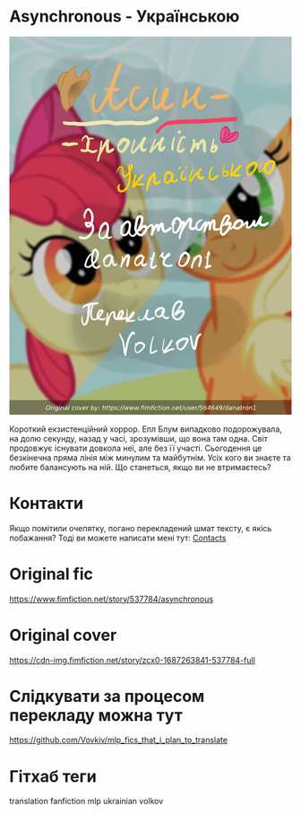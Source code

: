 # Asynchronous - Українською
![обкладинка](https://github.com/Vovkiv/Asynchronous-ukr/blob/main/src/cover-ukr.png?raw=true)

Короткий екзистенційний хоррор. Епл Блум випадково подорожувала, на долю секунду, назад у часі, зрозумівши, що вона там одна. Світ продовжує існувати довкола неї, але без її участі.
Сьогодення це безкінечна пряма лінія між минулим та майбутнім. Усіх кого ви знаєте та любите балансують на ній. Що станеться, якщо ви не втримаєтесь?

# Контакти
Якщо помітили очепятку, погано перекладений шмат тексту, є якісь побажання?
Тоді ви можете написати мені тут: [Contacts](https://github.com/Vovkiv/mlp_fics_that_i_plan_to_translate/tree/main#contacts)

# Original fic
https://www.fimfiction.net/story/537784/asynchronous
 
# Original cover
https://cdn-img.fimfiction.net/story/zcx0-1687263841-537784-full

# Слідкувати за процесом перекладу можна тут
https://github.com/Vovkiv/mlp_fics_that_i_plan_to_translate

# Гітхаб теги
translation fanfiction mlp ukrainian volkov
